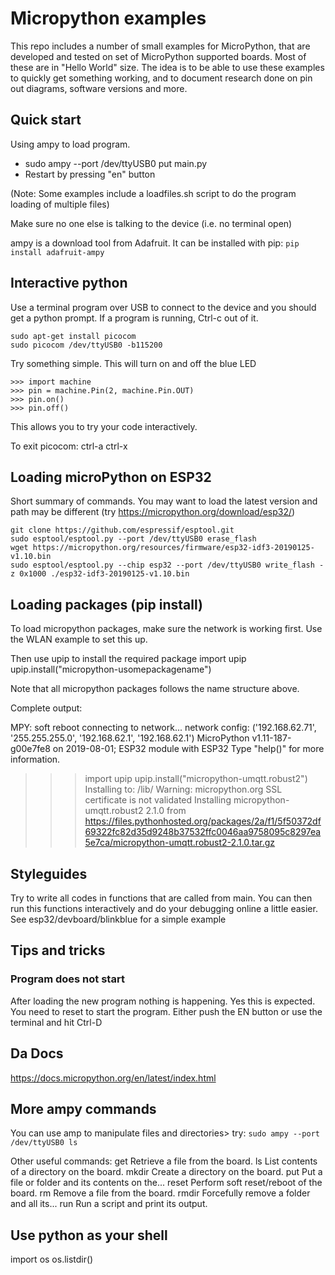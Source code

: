 # Micropython examples

This repo includes a number of small examples
for MicroPython, that are developed and tested
on set of MicroPython supported boards. Most of
these are in "Hello World" size. The idea is
to be able to use these examples to quickly get
something working, and to document research done
on pin out diagrams, software versions and more.


## Quick start
Using ampy to load program.

* sudo ampy --port /dev/ttyUSB0 put main.py
* Restart by pressing "en" button

(Note: Some examples include a loadfiles.sh script to do the program loading of multiple files)

Make sure no one else is talking to the device (i.e. no terminal open)

ampy is a download tool from Adafruit. It can be installed with pip:
`pip install adafruit-ampy`

## Interactive python

Use a terminal program over USB to connect to the device and you should get a
python prompt. If a program is running, Ctrl-c out of it.
```
sudo apt-get install picocom
sudo picocom /dev/ttyUSB0 -b115200
```
Try something simple. This will turn on and off the blue LED
```
>>> import machine
>>> pin = machine.Pin(2, machine.Pin.OUT)
>>> pin.on()
>>> pin.off()
```
This allows you to try your code interactively.

To exit picocom: ctrl-a ctrl-x


## Loading microPython on ESP32
Short summary of commands. You may want to load the latest version and path may be different
(try https://micropython.org/download/esp32/)
```
git clone https://github.com/espressif/esptool.git
sudo esptool/esptool.py --port /dev/ttyUSB0 erase_flash
wget https://micropython.org/resources/firmware/esp32-idf3-20190125-v1.10.bin
sudo esptool/esptool.py --chip esp32 --port /dev/ttyUSB0 write_flash -z 0x1000 ./esp32-idf3-20190125-v1.10.bin
```
## Loading packages (pip install)
To load micropython packages, make sure the network is working first. Use the WLAN example to set this up.

Then use upip to install the required package
import upip
upip.install("micropython-usomepackagename")

Note that all micropython packages follows the name structure above.

Complete output:
>>>
MPY: soft reboot
connecting to network...
network config: ('192.168.62.71', '255.255.255.0', '192.168.62.1', '192.168.62.1')
MicroPython v1.11-187-g00e7fe8 on 2019-08-01; ESP32 module with ESP32
Type "help()" for more information.
>>> import upip
>>> upip.install("micropython-umqtt.robust2")
Installing to: /lib/
Warning: micropython.org SSL certificate is not validated
Installing micropython-umqtt.robust2 2.1.0 from https://files.pythonhosted.org/packages/2a/f1/5f50372df69322fc82d35d9248b37532ffc0046aa9758095c8297ea5e7ca/micropython-umqtt.robust2-2.1.0.tar.gz
>>>

## Styleguides
Try to write all codes in functions that are called from main. You can then
run this functions interactively and do your debugging online a little easier.
See esp32/devboard/blinkblue for a simple example

## Tips and tricks
### Program does not start
After loading the new program nothing is happening. Yes this is expected. You need
to reset to start the program. Either push the EN button or use the terminal
and hit Ctrl-D

## Da Docs
https://docs.micropython.org/en/latest/index.html

## More ampy commands
You can use amp to manipulate files and directories> try:
`sudo ampy --port /dev/ttyUSB0 ls`

Other useful commands:
  get    Retrieve a file from the board.
  ls     List contents of a directory on the board.
  mkdir  Create a directory on the board.
  put    Put a file or folder and its contents on the...
  reset  Perform soft reset/reboot of the board.
  rm     Remove a file from the board.
  rmdir  Forcefully remove a folder and all its...
  run    Run a script and print its output.

  ## Use python as your shell
  import os
  os.listdir()
